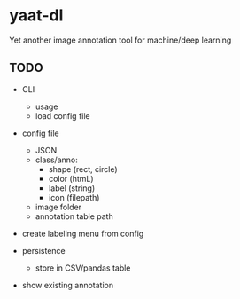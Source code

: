 # yaat-dl

Yet another image annotation tool for machine/deep learning

## TODO

- CLI
  - usage
  - load config file

- config file
  - JSON
  - class/anno:
    - shape (rect, circle)
    - color (htmL)
    - label (string)
    - icon (filepath)
  - image folder
  - annotation table path  
  
- create labeling menu from config  
    
- persistence
  - store in CSV/pandas table    

- show existing annotation